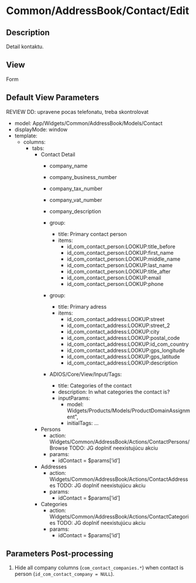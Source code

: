 # Common/AddressBook/Contact/Edit

## Description

Detail kontaktu.

## View

Form

## Default View Parameters

REVIEW DD: upravene pocas telefonatu, treba skontrolovat

* model: App/Widgets/Common/AddressBook/Models/Contact
* displayMode: window
* template:
  * columns:
    * tabs:
      * Contact Detail
        * company_name
        * company_business_number
        * company_tax_number
        * company_vat_number
        * company_description

        * group:
          * title: Primary contact person
          * items:
            * id_com_contact_person:LOOKUP:title_before
            * id_com_contact_person:LOOKUP:first_name
            * id_com_contact_person:LOOKUP:middle_name
            * id_com_contact_person:LOOKUP:last_name
            * id_com_contact_person:LOOKUP:title_after
            * id_com_contact_person:LOOKUP:email
            * id_com_contact_person:LOOKUP:phone

        * group:
          * title: Primary adress
          * items:
            * id_com_contact_address:LOOKUP:street
            * id_com_contact_address:LOOKUP:street_2
            * id_com_contact_address:LOOKUP:city
            * id_com_contact_address:LOOKUP:postal_code
            * id_com_contact_address:LOOKUP:id_com_country
            * id_com_contact_address:LOOKUP:gps_longitude
            * id_com_contact_address:LOOKUP:gps_latitude
            * id_com_contact_address:LOOKUP:description

        * ADIOS/Core/View/Input/Tags:
          * title: Categories of the contact
          * description: In what categories the contact is?
          * inputParams:
            * model: Widgets/Products/Models/ProductDomainAssignment",
            * initialTags: ...
      * Persons
        * action: Widgets/Common/AddressBook/Actions/ContactPersons/Browse
TODO: JG doplniť neexistujúcu akciu
        * params:
          * idContact = $params[‘id’]
      * Addresses
        * action: Widgets/Common/AddressBook/Actions/ContactAddresses
TODO: JG doplniť neexistujúcu akciu
        * params:
          * idContact = $params[‘id’]
      * Categories
        * action: Widgets/Common/AddressBook/Actions/ContactCategories
TODO: JG doplniť neexistujúcu akciu
        * params:
          * idContact = $params[‘id’]

## Parameters Post-processing
  1. Hide all company columns (`com_contact_companies.*`) when contact is person (`id_com_contact_company = NULL`).